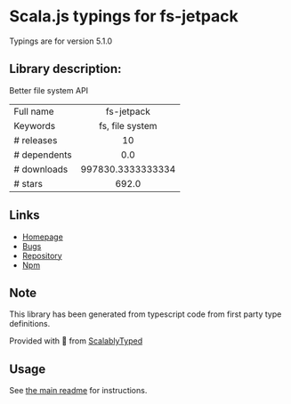 
# Scala.js typings for fs-jetpack

Typings are for version 5.1.0

## Library description:
Better file system API

|                    |                 |
| ------------------ | :-------------: |
| Full name          | fs-jetpack |
| Keywords           | fs, file system |
| # releases         | 10 |
| # dependents       | 0.0 |
| # downloads        | 997830.3333333334 |
| # stars            | 692.0 |

## Links
- [Homepage](https://github.com/szwacz/fs-jetpack)
- [Bugs](https://github.com/szwacz/fs-jetpack/issues)
- [Repository](https://github.com/szwacz/fs-jetpack)
- [Npm](https://www.npmjs.com/package/fs-jetpack)
    


## Note
This library has been generated from typescript code from first party type definitions.

Provided with :purple_heart: from [ScalablyTyped](https://github.com/oyvindberg/ScalablyTyped)

## Usage
See [the main readme](../../readme.md) for instructions.



